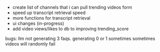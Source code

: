 - create list of channels that i can pull trending videos form
-  speed up transcript retrieval speed
-  more functions for transcript retrieval
- ui changes (in-progress)
-  add video views/likes to db to improving trending_score 



bugs:
llm not generating 3 faqs. generating 0 or 1 sometimes
sometimes videos will randomly fail